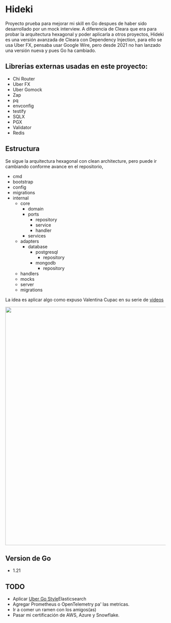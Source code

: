 # Hideki

Proyecto prueba para mejorar mi skill en Go despues de haber sido desarrollado por un mock interview.
A diferencia de Cleara que era para probar la arquitectura hexagonal y poder aplicarla a otros proyectos,
Hideki es una versión avanzada de Cleara con Dependency Injection, para ello se usa Uber FX, pensaba usar Google Wire, 
pero desde 2021 no han lanzado una versión nueva y pues Go ha cambiado.

## Librerias externas usadas en este proyecto:

- Chi Router
- Uber FX
- Uber Gomock
- Zap
- pq
- envconfig
- testify
- SQLX
- PGX
- Validator
- Redis

## Estructura

Se sigue la arquitectura hexagonal con clean architecture, pero puede ir cambiando conforme avance en el repositorio,

- cmd
- bootstrap
- config
- migrations
- internal
    - core
      - domain
      - ports
        - repository
        - service
        - handler
      - services
    - adapters
      - database
        - postgresql
          - repository
        - mongodb
            - repository
    - handlers
    - mocks
    - server
    - migrations

La idea es aplicar algo como expuso Valentina Cupac en su serie de [videos](https://www.youtube.com/watch?v=bKxkIjfTAnQ)

<img width="750" src="https://substackcdn.com/image/fetch/f_auto,q_auto:good,fl_progressive:steep/https%3A%2F%2Fsubstack-post-media.s3.amazonaws.com%2Fpublic%2Fimages%2Fe5f9ca77-0fc5-4fd4-8b89-c2e43ffff9c2_3601x4442.jpeg">

## Version de Go

- 1.21

## TODO

- Aplicar [Uber Go Style](https://github.com/rm3l/uber-go-style-guide-fr)Elasticsearch
- Agregar Prometheus o OpenTelemetry pa' las metricas.
- Ir a comer un ramen con los amigos(as)
- Pasar mi certificación de AWS, Azure y Snowflake.